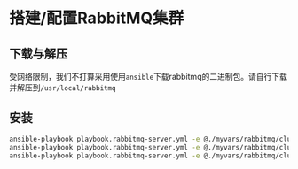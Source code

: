 # 搭建/配置RabbitMQ集群

## 下载与解压

受网络限制，我们不打算采用使用`ansible`下载rabbitmq的二进制包。请自行下载并解压到`/usr/local/rabbitmq`

## 安装

```bash
ansible-playbook playbook.rabbitmq-server.yml -e @./myvars/rabbitmq/cluster-node-1.yml -e "HOSTS=rabbitmq_cluster_1"
ansible-playbook playbook.rabbitmq-server.yml -e @./myvars/rabbitmq/cluster-node-2.yml -e "HOSTS=rabbitmq_cluster_2"
ansible-playbook playbook.rabbitmq-server.yml -e @./myvars/rabbitmq/cluster-node-3.yml -e "HOSTS=rabbitmq_cluster_3"
```
